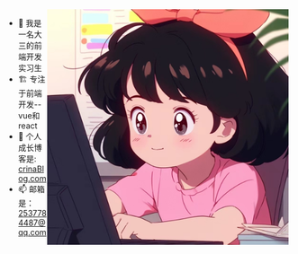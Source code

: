 <img align="right" src="./image/07131504_00.jpg" height="420" />


- 🌱 我是一名大三的前端开发实习生
- 🏗 专注于前端开发--vue和react
- 💬 个人成长博客是: [crinaBlog.com](https://crina.jc-meet.cn/)
- 📫 邮箱是：2537784487@qq.com



